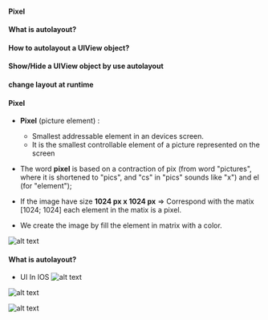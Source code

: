 #### Pixel
#### What is autolayout?
#### How to autolayout a UIView object?
#### Show/Hide a UIView object by use autolayout
#### change layout at runtime


#### Pixel

  - **Pixel** (picture element) : 
    - Smallest addressable element in an devices screen.
    - It is the smallest controllable element of a picture represented on the screen
    
  - The word **pixel** is based on a contraction of pix (from word "pictures", where it is shortened to "pics", and "cs" in "pics" sounds like "x") and el (for "element");
  
  - If the image have size **1024 px x 1024 px** => Correspond with the matix [1024; 1024] each element in the matix is a pixel.
  - We create the image by fill the element in matrix with a color.
  
  
![alt text](https://github.com/leminhtuan2015/Today-I-learned/blob/master/images/pixel_alignment_2x.png?raw=true")
  
  
#### What is autolayout?
  - UI In IOS
![alt text](https://github.com/leminhtuan2015/Today-I-learned/blob/master/images/coordinate_differences_2x.png?raw=true")

![alt text](https://github.com/leminhtuan2015/Today-I-learned/blob/master/images/flipped_coordinates-1_2x.png?raw=true")

![alt text](https://github.com/leminhtuan2015/Today-I-learned/blob/master/images/flipped_coordinates-2_2x.png?raw=true")




